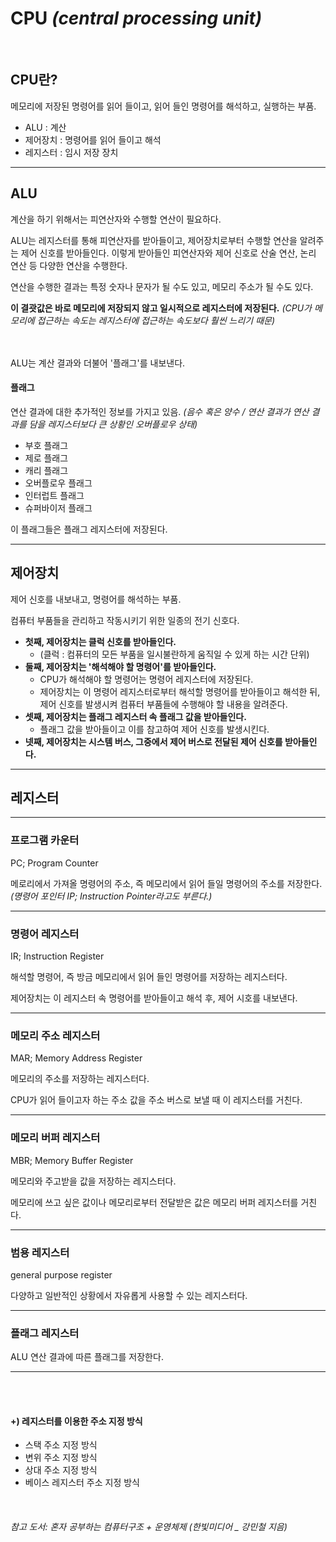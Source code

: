 CPU _(central processing unit)_
========

<br>

## CPU란?
메모리에 저장된 명령어를 읽어 들이고, 읽어 들인 명령어를 해석하고, 실행하는 부품.

- ALU : 계산
- 제어장치 : 명령어를 읽어 들이고 해석
- 레지스터 : 임시 저장 장치
------
## ALU
계산을 하기 위해서는 피연산자와 수행할 연산이 필요하다. 

ALU는 레지스터를 통해 피연산자를 받아들이고, 제어장치로부터 수행할 연산을 알려주는 제어 신호를 받아들인다.
이렇게 받아들인 피연산자와 제어 신호로 산술 연산, 논리 연산 등 다양한 연산을 수행한다.

연산을 수행한 결과는 특정 숫자나 문자가 될 수도 있고, 메모리 주소가 될 수도 있다.

**이 결괏값은 바로 메모리에 저장되지 않고 일시적으로 레지스터에 저장된다.**
_(CPU가 메모리에 접근하는 속도는 레지스터에 접근하는 속도보다 훨씬 느리기 때문)_

<br><br>
ALU는 계산 결과와 더불어 '플래그'를 내보낸다. 

#### 플래그
연산 결과에 대한 추가적인 정보를 가지고 있음.
_(음수 혹은 양수 / 연산 결과가 연산 결과를 담을 레지스터보다 큰 상황인 오버플로우 상태)_
- 부호 플래그
- 제로 플래그
- 캐리 플래그
- 오버플로우 플래그
- 인터럽트 플래그
- 슈퍼바이저 플래그

이 플래그들은 플래그 레지스터에 저장된다. 

------
## 제어장치
제어 신호를 내보내고, 명령어를 해석하는 부품.

컴퓨터 부품들을 관리하고 작동시키기 위한 일종의 전기 신호다.

- **첫째, 제어장치는 클럭 신호를 받아들인다.**
  - (클럭 : 컴퓨터의 모든 부품을 일시불란하게 움직일 수 있게 하는 시간 단위)
- **둘째, 제어장치는 '해석해야 할 명령어'를 받아들인다.**
  - CPU가 해석해야 할 명령어는 명령어 레지스터에 저장된다.
  - 제어장치는 이 명령어 레지스터로부터 해석할 명령어를 받아들이고 해석한 뒤, 제어 신호를 발생시켜 컴퓨터 부품들에 수행해야 할 내용을 알려준다.
- **셋째, 제어장치는 플래그 레지스터 속 플래그 값을 받아들인다.**
  - 플래그 값을 받아들이고 이를 참고하여 제어 신호를 발생시킨다.
- **넷째, 제어장치는 시스템 버스, 그중에서 제어 버스로 전달된 제어 신호를 받아들인다.**

-----
## 레지스터

___
### 프로그램 카운터
PC; Program Counter

메로리에서 가져올 명령어의 주소, 즉 메모리에서 읽어 들일 명령어의 주소를 저장한다.
_(명령어 포인터 IP; Instruction Pointer라고도 부른다.)_

______
### 명령어 레지스터
IR; Instruction Register

해석할 명령어, 즉 방금 메모리에서 읽어 들인 명령어를 저장하는 레지스터다.

제어장치는 이 레지스터 속 명령어를 받아들이고 해석 후, 제어 시호를 내보낸다.

______
### 메모리 주소 레지스터
MAR; Memory Address Register

메모리의 주소를 저장하는 레지스터다.

CPU가 읽어 들이고자 하는 주소 값을 주소 버스로 보낼 때 이 레지스터를 거친다.

_____
### 메모리 버퍼 레지스터
MBR; Memory Buffer Register

메모리와 주고받을 값을 저장하는 레지스터다.

메모리에 쓰고 싶은 값이나 메모리로부터 전달받은 값은 메모리 버퍼 레지스터를 거친다.

____
### 범용 레지스터
general purpose register

다양하고 일반적인 상황에서 자유롭게 사용할 수 있는 레지스터다.

____
### 플래그 레지스터

ALU 연산 결과에 따른 플래그를 저장한다.

____
<br><br>

#### +) 레지스터를 이용한 주소 지정 방식
- 스택 주소 지정 방식
- 변위 주소 지정 방식
- 상대 주소 지정 방식
- 베이스 레지스터 주소 지정 방식

<br>

###### _참고 도서: 혼자 공부하는 컴퓨터구조 + 운영체제 (한빛미디어 _ 강민철 지음)_